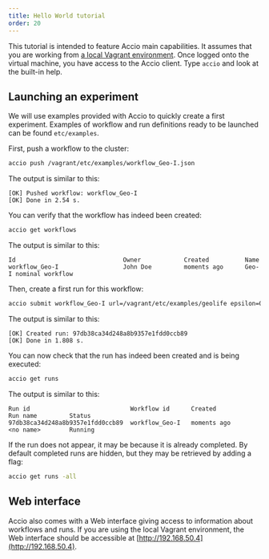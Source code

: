 ```yaml
---
title: Hello World tutorial
order: 20
---
```


This tutorial is intended to feature Accio main capabilities.
It assumes that you are working from [a local Vagrant environment](vagrant.html).
Once logged onto the virtual machine, you have access to the Accio client.
Type `accio` and look at the built-in help.

## Launching an experiment

We will use examples provided with Accio to quickly create a first experiment.
Examples of workflow and run definitions ready to be launched can be found `etc/examples`.

First, push a workflow to the cluster:
```bash
accio push /vagrant/etc/examples/workflow_Geo-I.json
```

The output is similar to this:
```
[OK] Pushed workflow: workflow_Geo-I
[OK] Done in 2.54 s.
```

You can verify that the workflow has indeed been created:
```bash
accio get workflows
```

The output is similar to this:
```
Id                              Owner            Created          Name
workflow_Geo-I                  John Doe         moments ago      Geo-I nominal workflow
```

Then, create a first run for this workflow:
```bash
accio submit workflow_Geo-I url=/vagrant/etc/examples/geolife epsilon=0.01
```

The output is similar to this:
```
[OK] Created run: 97db38ca34d248a8b9357e1fdd0ccb89
[OK] Done in 1.808 s.
```

You can now check that the run has indeed been created and is being executed:
```bash
accio get runs
```

The output is similar to this:
```
Run id                            Workflow id      Created          Run name         Status
97db38ca34d248a8b9357e1fdd0ccb89  workflow_Geo-I   moments ago      <no name>        Running
```

If the run does not appear, it may be because it is already completed.
By default completed runs are hidden, but they may be retrieved by adding a flag:
```bash
accio get runs -all
```

## Web interface

Accio also comes with a Web interface giving access to information about workflows and runs.
If you are using the local Vagrant environment, the Web interface should be accessible at [http://192.168.50.4](http://192.168.50.4).

